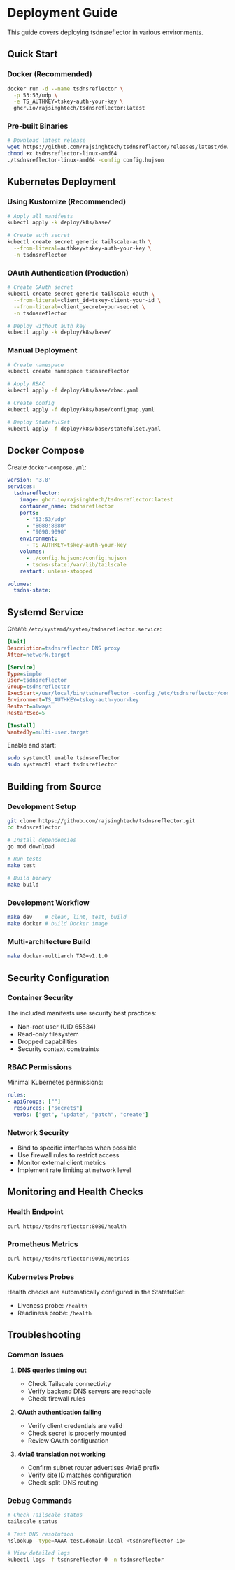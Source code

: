 # Deployment Guide

This guide covers deploying tsdnsreflector in various environments.

## Quick Start

### Docker (Recommended)
```bash
docker run -d --name tsdnsreflector \
  -p 53:53/udp \
  -e TS_AUTHKEY=tskey-auth-your-key \
  ghcr.io/rajsinghtech/tsdnsreflector:latest
```

### Pre-built Binaries
```bash
# Download latest release
wget https://github.com/rajsinghtech/tsdnsreflector/releases/latest/download/tsdnsreflector-linux-amd64
chmod +x tsdnsreflector-linux-amd64
./tsdnsreflector-linux-amd64 -config config.hujson
```

## Kubernetes Deployment

### Using Kustomize (Recommended)
```bash
# Apply all manifests
kubectl apply -k deploy/k8s/base/

# Create auth secret
kubectl create secret generic tailscale-auth \
  --from-literal=authkey=tskey-auth-your-key \
  -n tsdnsreflector
```

### OAuth Authentication (Production)
```bash
# Create OAuth secret
kubectl create secret generic tailscale-oauth \
  --from-literal=client_id=tskey-client-your-id \
  --from-literal=client_secret=your-secret \
  -n tsdnsreflector

# Deploy without auth key
kubectl apply -k deploy/k8s/base/
```

### Manual Deployment
```bash
# Create namespace
kubectl create namespace tsdnsreflector

# Apply RBAC
kubectl apply -f deploy/k8s/base/rbac.yaml

# Create config
kubectl apply -f deploy/k8s/base/configmap.yaml

# Deploy StatefulSet
kubectl apply -f deploy/k8s/base/statefulset.yaml
```

## Docker Compose

Create `docker-compose.yml`:

```yaml
version: '3.8'
services:
  tsdnsreflector:
    image: ghcr.io/rajsinghtech/tsdnsreflector:latest
    container_name: tsdnsreflector
    ports:
      - "53:53/udp"
      - "8080:8080"
      - "9090:9090"
    environment:
      - TS_AUTHKEY=tskey-auth-your-key
    volumes:
      - ./config.hujson:/config.hujson
      - tsdns-state:/var/lib/tailscale
    restart: unless-stopped

volumes:
  tsdns-state:
```

## Systemd Service

Create `/etc/systemd/system/tsdnsreflector.service`:

```ini
[Unit]
Description=tsdnsreflector DNS proxy
After=network.target

[Service]
Type=simple
User=tsdnsreflector
Group=tsdnsreflector
ExecStart=/usr/local/bin/tsdnsreflector -config /etc/tsdnsreflector/config.hujson
Environment=TS_AUTHKEY=tskey-auth-your-key
Restart=always
RestartSec=5

[Install]
WantedBy=multi-user.target
```

Enable and start:
```bash
sudo systemctl enable tsdnsreflector
sudo systemctl start tsdnsreflector
```

## Building from Source

### Development Setup
```bash
git clone https://github.com/rajsinghtech/tsdnsreflector.git
cd tsdnsreflector

# Install dependencies
go mod download

# Run tests
make test

# Build binary
make build
```

### Development Workflow
```bash
make dev    # clean, lint, test, build
make docker # build Docker image
```

### Multi-architecture Build
```bash
make docker-multiarch TAG=v1.1.0
```

## Security Configuration

### Container Security
The included manifests use security best practices:
- Non-root user (UID 65534)
- Read-only filesystem
- Dropped capabilities
- Security context constraints

### RBAC Permissions
Minimal Kubernetes permissions:
```yaml
rules:
- apiGroups: [""]
  resources: ["secrets"]
  verbs: ["get", "update", "patch", "create"]
```

### Network Security
- Bind to specific interfaces when possible
- Use firewall rules to restrict access
- Monitor external client metrics
- Implement rate limiting at network level

## Monitoring and Health Checks

### Health Endpoint
```bash
curl http://tsdnsreflector:8080/health
```

### Prometheus Metrics
```bash
curl http://tsdnsreflector:9090/metrics
```

### Kubernetes Probes
Health checks are automatically configured in the StatefulSet:
- Liveness probe: `/health`
- Readiness probe: `/health`

## Troubleshooting

### Common Issues

1. **DNS queries timing out**
   - Check Tailscale connectivity
   - Verify backend DNS servers are reachable
   - Check firewall rules

2. **OAuth authentication failing**
   - Verify client credentials are valid
   - Check secret is properly mounted
   - Review OAuth configuration

3. **4via6 translation not working**
   - Confirm subnet router advertises 4via6 prefix
   - Verify site ID matches configuration
   - Check split-DNS routing

### Debug Commands
```bash
# Check Tailscale status
tailscale status

# Test DNS resolution
nslookup -type=AAAA test.domain.local <tsdnsreflector-ip>

# View detailed logs
kubectl logs -f tsdnsreflector-0 -n tsdnsreflector
```